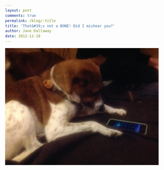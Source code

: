 ```yaml
---
layout: post
comments: true
permalink: /blog/:title
title: 'That&#39;s not a BONE! Did I mishear you?'
author: Jane Dallaway
date: 2012-11-18
---
```


<div><a href="/media/Dphoto.JPG"><img width="500" src="/media/Dphoto.JPG.500.JPG" height="382"></img></a></div>


 
    
